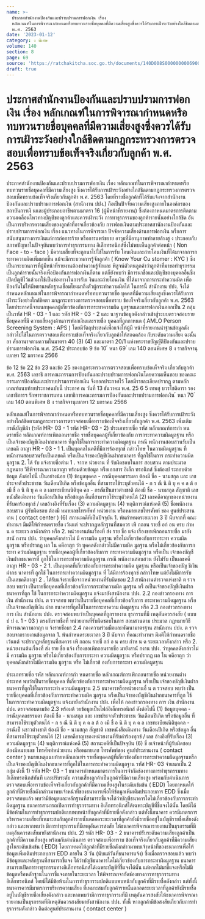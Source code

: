 ```yaml
---
name: >-
  ประกาศสำนักงานป้องกันและปราบปรามการฟอกเงิน เรื่อง
  หลักเกณฑ์ในการพิจารณากำหนดหรือทบทวนรายชื่อบุคคลที่มีความเสี่ยงสูงซึ่งควรได้รับการเฝ้าระวังอย่างใกล้ชิดตามกฎกระทรวงการตรวจสอบเพื่อทราบข้อเท็จจริงเกี่ยวกับลูกค้า
  พ.ศ. 2563
date: '2023-01-12'
category: ง พิเศษ
volume: 140
section: 8
page: 69
source: 'https://ratchakitcha.soc.go.th/documents/140D008S0000000006900.pdf'
draft: true
---
```


# ประกาศสำนักงานป้องกันและปราบปรามการฟอกเงิน เรื่อง หลักเกณฑ์ในการพิจารณากำหนดหรือทบทวนรายชื่อบุคคลที่มีความเสี่ยงสูงซึ่งควรได้รับการเฝ้าระวังอย่างใกล้ชิดตามกฎกระทรวงการตรวจสอบเพื่อทราบข้อเท็จจริงเกี่ยวกับลูกค้า พ.ศ. 2563

ประกาศสำนักงานป้องกันและปราบปรามการฟอกเงิน เรื่อง หลักเกณฑ์ในการพิจารณากำหนดหรือทบทวนรายชื่อบุคคลที่มีความเสี่ยงสูง ซึ่งควรได้รับการเฝ้าระวังอย่างใกล้ชิดตามกฎกระทรวงการตรวจสอบเพื่อทราบข้อเท็จจริงเกี่ยวกับลูกค้า พ.ศ. 2563 โดยที่รายชื่อลูกค้าที่ได้รับแจ้งจากสำนักงานป้องกันและปราบปรามการฟอกเงิน (สานักงาน ปปง.) ถือเป็นปัจจัยความเสี่ยงสูงภายในองค์กรของสถาบันการเงิ นและผู้ประกอบอาชีพตามมาตรา 16 (ผู้มีหน้าที่รายงาน) ซึ่งต้องกาหนดมาตรการติดตามความเคลื่อนไหวทางบัญชีของลูกค้าและควรเฝ้าระวัง การทาธุรกรรมของลูกค้ารายนั้นอย่างใกล้ชิด อันเป็นการบริหารความเสี่ยงของลูกค้าที่อาจเกี่ยวข้องกับ การฟอกเงินตามประกาศสานักงานป้องกันและปราบปรามการฟอกเงิน เรื่อง แนวทางในการพิจารณา ปัจจัยความเสี่ยงด้านการฟอกเงิน หรือการสนับสนุนทางการเงินแก่การก่อการร้าย หรือการแพร่ขยาย อาวุธที่มีอานุภาพทำลายล้างสู ง ประกอบกับสภาพปัญหาในปัจจุบันพบว่าการทำธุรกรรมทาง อิเล็กทรอนิกส์ซึ่งไม่พบเห็นลูกค้าต่อหน้า ( Non Face - to - face ) มีความเสี่ยงที่จะถูกนาไปใช้ในการรับ โอนเงินและถ่ายโอนเงินที่ได้มาจากการกระทาความผิดเพิ่มมากขึ้น แม้จะมีกระบวนการรู้จักลูกค้า ( Know Your Cu stomer : KYC ) ซึ่งเป็นกระบวนการที่ผู้มีหน้าที่รายงานต้องทำความรู้จักและ พิสูจน์ตัวตนลูกค้าว่าลูกค้าที่มาขอทำธุรกรรมเป็นลูกค้ารายนั้นจริงเพื่อป้องกันการฟอกเงินก็ตาม แต่ก็ยังพบว่า มีการนาชื่อและบัญชีของบุคคลอื่นซึ่งเปิดบัญชีไว้แล้วมาใช้เป็นช่องทางในการรับเ งินและถ่ายโอนเงิน ที่ได้มาจากการกระทำความผิด เพื่อป้องกันไม่ให้มีพยานหลักฐานเชื่อมโยงมาถึงตัวผู้กระทำความผิดได้ ในการนี้ สำนักงาน ปปง. จึงได้กำหนดหลักเกณฑ์ในการพิจารณากำหนดหรือทบทวนรายชื่อ บุคคลที่มีความเสี่ยงสูงซึ่งควรได้รับการเฝ้าระวังอย่างใกล้ชิดตา มกฎกระทรวงการตรวจสอบเพื่อทราบ ข้อเท็จจริงเกี่ยวกับลูกค้า พ.ศ. 2563 โดยประกาศนี้จาแนกบุคคลผู้เกี่ยวข้องกับการกระทาความผิด มูลฐานและการฟอกเงินออกเป็น 2 กลุ่ม เป็นรหัส HR - 03 - 1 และ รหัส HR - 03 - 2 และ นาฐานข้อมูลดังกล่าวเข้าสู่ระบบตรวจสอบรายชื่อบุคคลที่มี ความเสี่ยงสูงด้านการฟอกเงินและรายชื่อ บุคคลที่ถูกกาหนด ( AMLO Person Screening System : APS ) โดยมีวัตถุประสงค์เพื่อแจ้งให้ผู้มี หน้าที่รายงานนำฐานข้อมูลดังกล่าวไปใช้ในการตรวจสอบเพื่อทราบข้อเท็จจริงเกี่ยวกับลูกค้าให้สอดคล้อง กับระดับความเสี่ยง ฉะนั้น อา ศัยอานาจตามความในมาตรา 40 (3) (4) และมาตรา 20/1 แห่งพระราชบัญญัติป้องกันและปราบปรามการฟอกเงิน พ.ศ. 2542 ประกอบข้อ 9 ข้อ 10 ้ หนา 69 ่ เลม 140 ตอนพิเศษ 8 ง ราชกิจจานุเบกษา 12 มกราคม 2566

ข้อ 12 ข้อ 22 ข้อ 23 และข้อ 25 ของกฎกระทรวงการตรวจสอบเพื่อทราบข้อเท็จจริง เกี่ยวกับลูกค้า พ.ศ. 2563 เลขาธิ การคณะกรรมการป้องกันและปราบปรามการฟอกเงินโดยความเห็นชอบ ของคณะกรรมการป้องกันและปราบปรามการฟอกเงิน จึงออกประกาศไว้ โดยมีรายละเอียดปรากฏ ตามหลักเกณฑ์แนบท้ายประกาศฉบับนี้ ประกาศ ณ วันที่ 13 ธันวาคม พ.ศ. 25 6 5 เทพสุ บวรโชติดารา รองเลขาธิการฯ รักษาราชการแทน เลขาธิการคณะกรรมการป้องกันและปราบปรามการฟอกเงิน ้ หนา 70 ่ เลม 140 ตอนพิเศษ 8 ง ราชกิจจานุเบกษา 12 มกราคม 2566

หลักเกณฑ์ในการพิจารณากำหนดหรือทบทวนรายชื่อบุคคลที่มีความเสี่ยงสูง ซึ่งควรได้รับการเฝ้าระวังอย่างใกล้ชิดตามกฎกระทรวงการตรวจสอบเพื่อทราบข้อเท็จจริงเกี่ยวกับลูกค้า พ.ศ. 2563 เพิ่มเติม กรณีบัญชีม้า (รหัส HR- 03 - 1 รหัส HR- 03 - 2) ประเภทรายชื่อ รหัส หลักเกณฑ์การกำ หนดรายชื่อ หลักเกณฑ์การเพิกถอนรายชื่อ รายชื่อบุคคลผู้ที่เกี่ยวข้องกับ การกระทาความผิดมูลฐาน หรือ เป็นเจ้าของบัญชีเงินฝากธนาคาร ที่ถูกใช้ในการกระทำความผิดมูลฐาน กรณี พนักงานสอบสวนรับเป็น เลขคดี อาญา HR - 03 - 1 1. เป็นบุคคลในคดีที่มีการร้องทุกข์ กล่าวโทษ ในความผิดมูลฐาน ที่ พนักงานสอบสวนรับเป็นเลขคดี หรือเป็นเจ้าของบัญชีเงินฝากธนาคาร ที่ถูกใช้ในการ กระทำความผิดมูลฐาน 2. ได้ รับ แจ้งรายชื่อตำม 1 . จากห น่วยงาน ที่ รับผิดชอบในการ สอบสวน ตามประมวลกฎหมาย วิธีพิจารณาความอาญา พร้อมด้วยข้อมูล หรือเอกสาร อิเล็ก ทรอนิกส์ ซึ่งต้องป ระกอบด้วยข้อมูล ดังต่อไปนี้ เป็นอย่างน้อย (1) ข้อมูลบุคคล - กรณีบุคคลธรรมดา ต้องมี ชื่อ - นามสกุล และ เลขประจาตัวประชาชน วันเดือนปีเกิด หรือข้อมูลอื่น ที่สามารถใช้ระบุตัวตนได้ - ก ร ณี นิ ติ บุ ค ค ล ต้ อ งมี ชื่ อ นิ ติ บุ ค ค ล เลขทะเบียนนิติบุค คล - กรณีเป็นชาวต่างชาติ ต้องมี ชื่อ - นามสกุล สัญชาติ เลขหนังสือเดินทาง วันเดือนปีเกิด หรือข้อมูล อื่นที่สามารถใช้ระบุตัวตนได้ (2) เลขคดีอาญาของหน่วยงานที่รับคาร้องทุกข์ / เลขอ้างอิงที่รับเรื่อง (3) ความผิดมูลฐาน (4) พฤติการณ์แห่งคดี (5) ชื่อพนักงานสอบสวน ผู้รับผิดชอบ ต้องมี หมายเลขโทรศัพท์ หน่วยงาน หรือหมายเลขโทรศัพท์ ของ ศูนย์ประสานงาน ( contact center ) (6) สถานะคดีที่เป็นปัจจุบัน 1. พ้นกำหนดระยะเวลา 3 ปี นับจากที่ คณะทำงานฯ มีมติให้กำหนดรายชื่อ เว้นแต่ จะปรากฏหลักฐานที่สมควร เพิ กถอน รายชื่ อก่ อน ครบ กำห น ด ระยะเว ลาดังกล่าว หรือ 2. หน่วยงานต้นเรื่องที่ ส่ง ราย ชื่อ แจ้ง เรื่องขอเพิกถอนรายชื่อ มายังสานั กงาน ปปง. ว่าบุคคลดังกล่าวไม่ มี ความผิด มูลฐาน หรือไม่เกี่ยวข้องกับการกระทา ความผิดมูลฐาน หรือปรากฏ ผล ใน คดีอาญา ว่า บุคคลดังกล่าวไม่มีความผิด มูลฐาน หรือไม่เกี่ยวข้องกับการกระทา ควำมผิดมูลฐาน รายชื่อบุคคลผู้ที่เกี่ยวข้องกับการ กระทาความผิดมูลฐาน หรือเป็น เจ้าของบัญชีเงินฝากธนาคารที่ ถูกใช้ในการกระทำความผิดมูลฐาน กรณี พนักงานสอบสวน ยังไม่รับ เป็นเลขคดีอาญา HR - 03 - 2 1. เป็นบุคคลที่เกี่ยวข้องกับการกระทำความผิด มูลฐาน หรือเป็นเจ้าของบัญ ชีเงินฝากธ นาคารที่ ถูกใช้ ในการกระทำความผิดมูลฐาน ที่ ได้มีการร้องทุกข์ กล่าวโทษ แต่ยังไม่มีการรับเป็นเลขคดีอาญา 2 . ได้รับแจ้งรายชื่อจากหน่วยงานที่รับผิดชอบ 2.1 สานักงานตำรวจแห่งชาติ ต รวจสอบ พบว่า เป็นรายชื่อบุคคลที่เกี่ยวข้องกับการกระทำความผิด มูลฐาน หรื อเป็นเจ้าของบัญชีเงินฝากธนาคารที่ถูก ใช้ ในการกระทำความผิดมูลฐาน แจ้งมายังสานักงาน ปปง. 2.2 กองข่าวกรองทาง การ เงิน สำนักงาน ปปง. ต รวจสอบ พบว่าเป็นรายชื่อบุคคลที่เกี่ยวข้องกับการ กระทาความผิดมูลฐาน หรือเป็นเจ้าของบัญชีเงิน ฝาก ธนาคารที่ถูกใช้ในการกระทาความ ผิดมูลฐาน หรือ 2.3 กองข่าวกรองทาง การ เงิน สำนักงาน ปปง. ตรวจสอบพบว่าเป็นบุคคลที่ถูกรายงาน ธุรกรรมที่มี เหตุอันควรสงสัย ( แบบ ป ป ง. 1 - 03 ) ตรงกับรายชื่อที่ หน่วยงานที่รับผิดชอบในการ สอบสวนตาม ประมวล กฎหมายวิธีพิจารณาความอาญา แ จ้งรายชื่อมา 2.4 กองความร่วมมือและพัฒนามาตรฐาน สานักงาน ปปง. ต รวจสอบจากรายงานข้อมูลจาก 1. พ้นกำหนดระยะเวลา 3 ปี นับจาก ที่คณะทำงานฯ มีมติให้กำหนดรายชื่อ เว้นแต่ จะปรากฏหลักฐานที่สมควร เพิ กถอน รายชื่ อก่ อ น ครบ กำห น ด ระยะเวลาดังกล่าว หรือ 2. หน่วยงานต้นเรื่องที่ ส่ง ราย ชื่อ แจ้ง เรื่องขอเพิกถอนรายชื่อ มายังสานั กงาน ปปง. ว่าบุคคลดังกล่าวไม่ มี ความผิด มูลฐาน หรือไม่เกี่ยวข้องกับการกระทา ความผิดมูลฐาน หรือปรากฏ ผล ใน คดีอาญา ว่า บุคคลดังกล่าวไม่มีความผิด มูลฐาน หรือ ไม่เกี่ยวข้ องกับการกระทา ความผิดมูลฐาน

ประเภทรายชื่อ รหัส หลักเกณฑ์การกำ หนดรายชื่อ หลักเกณฑ์การเพิกถอนรายชื่อ หน่วยงานต่างประเทศ พบว่าเป็นรายชื่อบุคคล ที่เกี่ยวข้องกับการกระทำความผิดมูลฐาน หรือเป็น เจ้าของบัญชีเงินฝากธนาคารที่ถูกใช้ในการกระทำ ความผิดมูลฐาน 2.5 ธนาคารหรือหน่วยงานอื่ น ต รวจสอบ พบว่า เป็นรายชื่อบุคคลที่เกี่ยวข้องกับการกระทำความผิด มูลฐาน หรือเป็นเจ้าของบัญชีเงินฝากธนาคารที่ถูก ใช้ ในการกระทำความผิดมูลฐาน แจ้งมายังสำนักงาน ปปง. เพื่อให้ กองข่าวกรองทาง การ เงิน สำนักงาน ปปง. ตรวจสอบตามข้อ 2.3 พร้อมด้ วยข้อมูลเป็นไฟล์อิเล็กทรอนิกส์ ดังต่อไปนี้ (1) ข้อมูลบุคคล - กรณีบุคคลธรรมดา ต้องมี ชื่อ - นามสกุล และ เลขประจาตัวประชาชน วันเดือนปีเกิด หรือข้อมูลอื่น ที่สามารถใช้ระบุตัวตนได้ - ก ร ณี นิ ติ บุ ค ค ล ต้ อ งมี ชื่ อ นิ ติ บุ ค ค ล เลขทะเบียนนิติบุคคล - กรณีเป็ นชาวต่างชาติ ต้องมี ชื่อ - นามสกุล สัญชาติ เลขหนังสือเดินทาง วันเดือนปีเกิด หรือข้อมูล อื่นที่สามารถใช้ระบุตัวตนได้ (2) เลขคดีอาญาของหน่วยงานที่รับคำร้องทุกข์ / เลข อ้างอิงที่รับเรื่อง (3) ความผิดมูลฐาน (4) พฤติการณ์แห่งคดี (5) สถานะคดีที่เป็นปัจจุบัน (6) ชื่ อเจ้าหน้าที่ผู้รับผิดชอบ ต้องมีหมายเลข โทรศัพท์หน่วยงาน หรือหมายเลข โทรศัพท์ของ ศูนย์ประสานงาน ( contact center ) หมายเหตุแนบท้ายหลักเกณฑ์ฯ รายชื่อบุคคลผู้ที่เกี่ยวข้องกับการกระทำความผิดมูลฐานหรือเป็นเจ้าของบัญชีเงินฝากธนาคารที่ถูกใช้ในการกระทำความผิดมูลฐาน รหัส HR- 03 จำแนกเป็น 2 กลุ่ม ดังนี้ 1) รหัส HR- 03 - 1 ธนาคารกำหนดมาตรการในการจำกัดช่องทางการทำธุรกรรมทางอิเล็กทรอนิกส์ทันที และปรับระดับ ความเสี่ยงลูกค้าเป็นลูกค้าที่มีความเสี่ยงสูง พร้อมกับดำเนินการตรวจสอบเพื่อทราบข้อเท็จจริงเกี่ยวกับลูกค้าที่มีความเสี่ยงสูงในระดับเข้มข้น ( EDD) โดยกาหนดให้ลูกค้าที่มีรายชื่อดังกล่าวมาพบเจ้าหน้าที่ของธนาคารเพื่อให้ข้อมูลเพิ่มเติมประกอบการ EDD ซี่งเมื่อตรวจสอบแล้ว พบว่ามีข้อมูลและหลักฐานที่สามารถชี้แจงได้ว่าบัญชีธนาคารใดไม่เกี่ยวข้องกับการกระทำผิดมูลฐาน ธนาคารสามารถเปิดการทำธุรกรรมทาง อิเล็กทรอนิกส์ได้เฉพาะบัญชีที่ชี้แจงได้นั้น โดยมิได้มีข้อห้ามในการทำธุรกรรมปกติแบบพบหน้ากับลูกค้าที่มีรายชื่อดังกล่าว แต่ทั้งนี้ธนาคาร ควรมีมาตรการบริหารความเสี่ยงที่เหมาะสมกับลูกค้ารายนั้นตลอดระยะเวลาที่ลูกค้ายังมีรายชื่ออยู่ในบัญชีรายชื่อเสี่ยงดังกล่าว และหากพบว่า มีการทำธุรกรรมที่มีเหตุอันควรสงสัย ให้ธนาคารพิจารณารายงานเป็นธุรกรรมที่มีเหตุอันควรสงสัยมายังสานักงาน ปปง. 2) รหัส HR- 03 - 2 ธนาคารปรับระดับความเสี่ยงลูกค้าเป็นลูกค้าที่มีความเสี่ยงสูง พร้อมกับดำเนินการ ตรวจสอบเพื่อทราบ ข้อเท็จจริงเกี่ยวกับลูกค้าที่มีความเสี่ยงสูงในระดับเข้มข้น ( EDD) โดยกาหนดให้ลูกค้าที่มีรายชื่อดังกล่าวมาพบเจ้าหน้าที่ของธนาคารเพื่อให้ ข้อมูลเพิ่มเติมประกอบการ EDD ภายใน 3 วัน (นับแต่วันที่ธนาคารแจ้ง) ซี่งเมื่อตรวจสอบแล้ว พบว่ามีข้อมูลและหลักฐานที่สามารถชี้แจง ได้ว่าบัญชีธนาคารใดไม่เกี่ยวข้องกับการกระทาผิดมูลฐาน ธนาคารสามารถเปิดการทาธุรกรรมทางอิเล็กทรอนิกส์ได้เฉพาะบัญชีที่ชี้แจงได้นั้น แต่หากไม่มาชี้แจงหรือไม่มีข้อมูลหรือหลักฐานในการชี้แจงภายในระยะเวลา ให้พิจารณาจากัดช่องทางการทาธุรกรรมทางอิเล็กทรอนิกส์ โดยมิได้มีข้อห้ามในการทำธุรกรรมปกติแบบพบหน้ากับลูกค้าที่มีรายชื่อดังกล่าว แต่ทั้งนี้ธนาคารควรมีมาตรการบริหารความเสี่ยง ที่เหมาะสมกับลูกค้ารายนั้นตลอดระยะเวลาที่ลูกค้ายังมีรายชื่ออยู่ในบัญชีรายชื่อเสี่ยงดังกล่าว และหากพบว่ามีการทาธุรกรรมที่มี เหตุอันควรสงสัยให้ธนาคารพิจารณารายงานเป็นธุรกรรมที่มีเหตุอันควรสงสัยมายังสานักงาน ปปง. ทั้งนี้ หากลูกค้ามีข้อสงสัยเกี่ยวกับการทำธุรกรรมดังกล่าว ติดต่อศูนย์ประสานงาน ( contact center )

